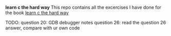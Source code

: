 **learn c the hard way**
This repo contains all the excercises I have done for the book [learn c the hard way](https://learncodethehardway.org/)

TODO:
question 20: GDB debugger notes
question 26: read the question 26 answer, compare with ur own code

